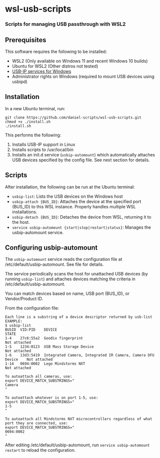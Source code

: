 # wsl-usb-scripts
### Scripts for managing USB passthrough with WSL2
 
## Prerequisites
This software requires the following to be installed:
- WSL2 (Only available on Windows 11 and recent Windows 10 builds)
- Ubuntu for WSL2 (Other distros not tested)
- [USB-IP services for Windows](https://github.com/dorssel/usbipd-win/releases)
- Administrator rights on Windows (required to mount USB devices using usbipd)

## Installation
In a new Ubuntu terminal, run:
```
git clone https://github.com/daniel-scripts/wsl-usb-scripts.git
chmod +x ./install.sh
./install.sh
```
This performs the following:
1. Installs USB-IP support in Linux
2. Installs scripts to /usr/local/bin
3. Installs an init.d service (``usbip-automount``) which automatically attaches USB devices specified by the config file. See next section for details.

## Scripts
After installation, the following can be run at the Ubuntu terminal:
- ``usbip-list``: Lists the USB devices on the Windows host
- ``usbip-attach {BUS_ID}``: Attaches the device at the specified port (BUS_ID) to this WSL instance. Properly handles multiple WSL installations.
- ``usbip-detach {BUS_ID}``: Detaches the device from WSL, returning it to the host.
- ``service usbip-automount {start|stop|restart|status}``: Manages the usbip-automount service.

## Configuring usbip-automount
The ``usbip-automount`` service reads the configuration file at /etc/default/usbip-automount. See file for details.

The service periodically scans the host for unattached USB devices (by running ``usbip-list``) and attaches devices matching the criteria in /etc/default/usbip-automount.

You can match devices based on name, USB port (BUS_ID), or Vendor/Product ID.

From the configuration file:
```
Each line is a substring of a device descriptor returned by usb-list
EXAMPLE:
$ usbip-list
BUSID  VID:PID    DEVICE                                                        STATE
1-4    27c6:55a2  Goodix fingerprint                                            Not attached
1-5    1234:0123  USB Mass Storage Device                                       Not attached
1-6    13d3:5419  Integrated Camera, Integrated IR Camera, Camera DFU Device    Not attached
1-14   0694:0002  Lego Mindstorms NXT                                           Not attached

To autoattach all cameras, use:
export DEVICE_MATCH_SUBSTRINGS="
Camera
"

To autoattach whatever is on port 1-5, use:
export DEVICE_MATCH_SUBSTRINGS="
1-5
"

To autoattach all Mindstorms NXT microcontrollers regardless of what port they are connected, use:
export DEVICE_MATCH_SUBSTRINGS="
0694:0002
"
```

After editing /etc/default/usbip-automount, run ``service usbip-automount restart`` to reload the configuration.


